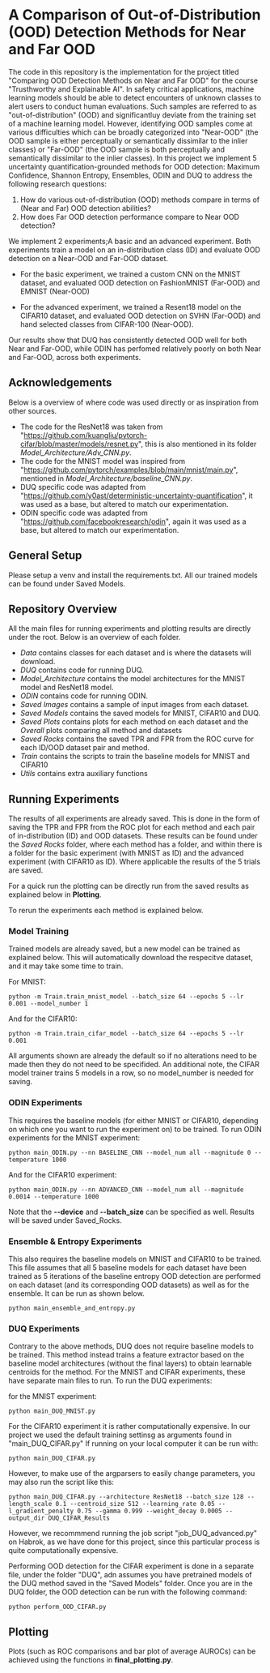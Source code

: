 # A Comparison of Out-of-Distribution (OOD) Detection Methods for Near and Far OOD

The code in this repository is the implementation for the project titled "Comparing OOD Detection Methods on Near and Far OOD" for the course "Trusthworthy and Explainable AI". In safety critical applications, machine learning models should be able to detect encounters of unknown classes to alert users to conduct human evaluations. Such samples are referred to as "out-of-distribution" (OOD) and significantluy deviate from the training set of a machine learning model. However, identifying OOD samples come at various difficulties which can be broadly categorized into "Near-OOD" (the OOD sample is either perceptually or semantically dissimilar to the inlier classes) or "Far-OOD" (the OOD sample is both perceptually and semantically dissimilar to the inlier classes).
In this project we implement 5 uncertainty quantification-grounded methods for OOD detection: Maximum Confidence, Shannon Entropy, Ensembles, ODIN and DUQ to address the following research questions:

1. How do various out-of-distribution (OOD) methods compare in terms of (Near and Far) OOD detection abilities?
2. How does Far OOD detection performance compare to Near OOD detection?

We implement 2 experiments;A basic and an advanced experiment. Both experiments train a model on an in-distribution class (ID) and evaluate OOD detection on a Near-OOD and Far-OOD dataset. 

- For the basic experiment, we trained a custom CNN on the MNIST dataset, and evaluated OOD detection on FashionMNIST (Far-OOD) and EMNIST (Near-OOD)

- For the advanced experiment, we trained a Resent18 model on the CIFAR10 dataset, and evaluated OOD detection on SVHN (Far-OOD) and hand selected classes from CIFAR-100 (Near-OOD).

Our results show that DUQ has consistently detected OOD well for both Near and Far-OOD, while ODIN has perfomed relatively poorly on both Near and Far-OOD, across both experiments. 

## Acknowledgements
Below is a overview of where code was used directly or as inspiration from other sources.
- The code for the ResNet18 was taken from "https://github.com/kuangliu/pytorch-cifar/blob/master/models/resnet.py", this is also mentioned in its folder *Model_Architecture/Adv_CNN.py*.
- The code for the MNIST model was inspired from "https://github.com/pytorch/examples/blob/main/mnist/main.py", mentioned in *Model_Architecture/baseline_CNN.py*.
- DUQ specific code was adapted from "https://github.com/y0ast/deterministic-uncertainty-quantification", it was used as a base, but altered to match our experimentation.
- ODIN specific code was adapted from "https://github.com/facebookresearch/odin", again it was used as a base, but altered to match our experimentation.

## General Setup
Please setup a venv and install the requirements.txt.
All our trained models can be found under Saved Models.

## Repository Overview
All the main files for running experiments and plotting results are directly under the root. Below is an overview of each folder.
- *Data* contains classes for each dataset and is where the datasets will download. 
- *DUQ* contains code for running DUQ.
- *Model_Architecture* contains the model architectures for the MNIST model and ResNet18 model.
- *ODIN* contains code for running ODIN.
- *Saved Images* contains a sample of input images from each dataset.
- *Saved Models* contains the saved models for MNIST, CIFAR10 and DUQ.
- *Saved Plots* contains plots for each method on each dataset and the *Overall* plots comparing all method and datasets
- *Saved Rocks* contains the saved TPR and FPR from the ROC curve for each ID/OOD dataset pair and method.
- *Train* contains the scripts to train the baseline models for MNIST and CIFAR10
- *Utils* contains extra auxiliary functions

## Running Experiments
The results of all experiments are already saved. This is done in the form of saving the TPR and FPR from the ROC plot for each method and each pair of in-distribution (ID) and OOD datasets. These results can be found under the *Saved Rocks* folder, where each method has a folder, and within there is a folder for the basic experiment (with MNIST as ID) and the advanced experiment (with CIFAR10 as ID). Where applicable the results of the 5 trials are saved.

For a quick run the plotting can be directly run from the saved results as explained below in **Plotting**.

To rerun the experiments each method is explained below.

### Model Training
Trained models are already saved, but a new model can be trained as explained below. This will automatically download the respecitve dataset, and it may take some time to train.

For MNIST:
```
python -m Train.train_mnist_model --batch_size 64 --epochs 5 --lr 0.001 --model_number 1
```
And for the CIFAR10:
```
python -m Train.train_cifar_model --batch_size 64 --epochs 5 --lr 0.001
```

All arguments shown are already the default so if no alterations need to be made then they do not need to be specifided. An additional note, the CIFAR model trainer trains 5 models in a row, so no model_number is needed for saving.

### ODIN Experiments
This requires the baseline models (for either MNIST or CIFAR10, depending on which one you want to run the experiment on) to be trained. To run ODIN experiments 
for the MNIST experiment:

```
python main_ODIN.py --nn BASELINE_CNN --model_num all --magnitude 0 --temperature 1000
```
And for the CIFAR10 experiment:
```
python main_ODIN.py --nn ADVANCED_CNN --model_num all --magnitude 0.0014 --temperature 1000
```

Note that the **--device** and **--batch_size** can be specified as well. Results will be saved under Saved_Rocks.

### Ensemble & Entropy Experiments
This also requires the baseline models on MNIST and CIFAR10 to be trained. This file assumes that all 5 baseline models for each dataset have been trained as 5 iterations of the baseline entropy OOD detection are performed on each dataset (and its corresponding OOD datasets) as well as for the ensemble. It can be run as shown below.

```
python main_ensemble_and_entropy.py
```

### DUQ Experiments 
Contrary to the above methods, DUQ does not require baseline models to be trained. This method instead trains a feature extractor based on the baseline model architectures (without the final layers) to obtain learnable centroids for the method. For the  MNIST and CIFAR experiments, these have separate main files to run. To run the DUQ experiments:

for the MNIST experiment:

```
python main_DUQ_MNIST.py
```

For the CIFAR10 experiment it is rather computationally expensive. In our project we used the default training settinsg as arguments found in "main_DUQ_CIFAR.py" If running on your local computer it can be run with:

```
python main_DUQ_CIFAR.py
```

However, to make use of the argparsers to easily change parameters, you may also run the script like this:

```
python main_DUQ_CIFAR.py --architecture ResNet18 --batch_size 128 --length_scale 0.1 --centroid_size 512 --learning_rate 0.05 --l_gradient_penalty 0.75 --gamma 0.999 --weight_decay 0.0005 --output_dir DUQ_CIFAR_Results
```

However, we recommmend running the job script "job_DUQ_advanced.py" on Habrok, as we have done for this project, since this particular process is quite computationally expensive. 

Performing OOD detection for the CIFAR experiment is done in a separate file, under the folder "DUQ", adn assumes you have pretrained models of the DUQ method saved in the "Saved Models" folder. Once you are in the DUQ folder, the OOD detection can  be run with the following command:

```
python perform_OOD_CIFAR.py
```


## Plotting
Plots (such as ROC comparisons and bar plot of average AUROCs) can be achieved using the functions in **final_plotting.py**.